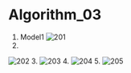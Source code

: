 # Algorithm_03
1. Model1
![201](https://user-images.githubusercontent.com/72841908/172675300-e50cf5a4-f4db-43b2-8497-f72532a0e47e.png)
2.
![202](https://user-images.githubusercontent.com/72841908/172675638-54886fa1-63b4-4769-b0bc-3852ce4981e3.png)
3.
![203](https://user-images.githubusercontent.com/72841908/172675668-2e632fd4-412e-47f0-8c7f-17c5611a3c12.png)
4.
![204](https://user-images.githubusercontent.com/72841908/172675696-48637d0e-98d1-4f94-a38f-58eef310cb23.png)
5.
![205](https://user-images.githubusercontent.com/72841908/172675738-1fc6da6d-d1ef-4750-96dc-f237f69db7e0.png)

